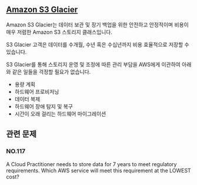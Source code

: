 ## [Amazon S3 Glacier](https://docs.aws.amazon.com/ko_kr/amazonglacier/latest/dev/introduction.html)

Amazon S3 Glacier는 데이터 보관 및 장기 백업을 위한 안전하고 안정적이며 비용이 매우 저렴한 Amazon S3 스토리지 클래스입니다.

S3 Glacier 고객은 데이터를 수개월, 수년 혹은 수십년까지 비용 효율적으로 저장할 수 있습니다.

S3 Glacier를 통해 스토리지 운영 및 조정에 따른 관리 부담을 AWS에게 이관하여 아래와 같은 일들을 걱정할 필요가 없습니다.

   * 용량 계획
   * 하드웨어 프로비저닝
   * 데이터 복제
   * 하드웨어 장애 탐지 및 복구
   * 시간이 오래 걸리는 하드웨어 마이그레이션 

## 관련 문제

### NO.117 

A Cloud Practitioner needs to store data for 7 years to meet regulatory requirements. Which AWS service will meet this requirement at the LOWEST cost?

